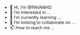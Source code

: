- 👋 Hi, I’m @PAVANHD
- 👀 I’m interested in ...
- 🌱 I’m currently learning ...
- 💞️ I’m looking to collaborate on ...
- 📫 How to reach me ...

<!---
PAVANHD/PAVANHD is a ✨ special ✨ repository because its `README.md` (this file) appears on your GitHub profile.
You can click the Preview link to take a look at your changes.
--->
